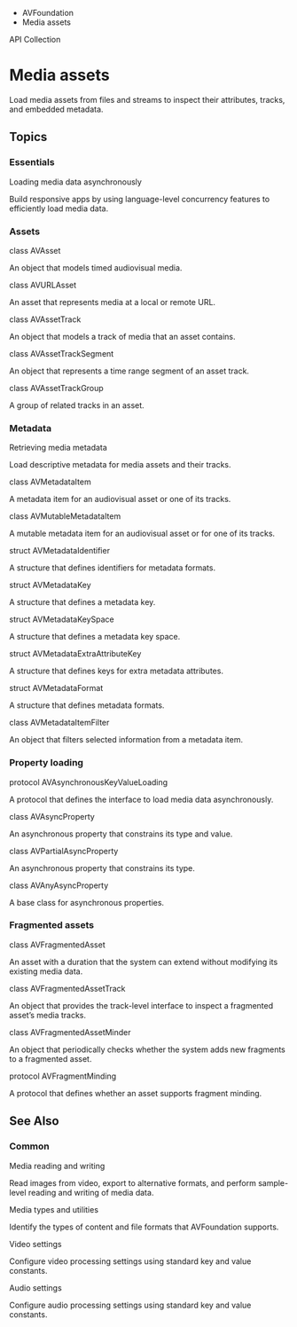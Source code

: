 

- AVFoundation
-  Media assets 

API Collection

# Media assets

Load media assets from files and streams to inspect their attributes, tracks, and embedded metadata.

## Topics

### Essentials

Loading media data asynchronously

Build responsive apps by using language-level concurrency features to efficiently load media data.

### Assets

class AVAsset

An object that models timed audiovisual media.

class AVURLAsset

An asset that represents media at a local or remote URL.

class AVAssetTrack

An object that models a track of media that an asset contains.

class AVAssetTrackSegment

An object that represents a time range segment of an asset track.

class AVAssetTrackGroup

A group of related tracks in an asset.

### Metadata

Retrieving media metadata

Load descriptive metadata for media assets and their tracks.

class AVMetadataItem

A metadata item for an audiovisual asset or one of its tracks.

class AVMutableMetadataItem

A mutable metadata item for an audiovisual asset or for one of its tracks.

struct AVMetadataIdentifier

A structure that defines identifiers for metadata formats.

struct AVMetadataKey

A structure that defines a metadata key.

struct AVMetadataKeySpace

A structure that defines a metadata key space.

struct AVMetadataExtraAttributeKey

A structure that defines keys for extra metadata attributes.

struct AVMetadataFormat

A structure that defines metadata formats.

class AVMetadataItemFilter

An object that filters selected information from a metadata item.

### Property loading

protocol AVAsynchronousKeyValueLoading

A protocol that defines the interface to load media data asynchronously.

class AVAsyncProperty

An asynchronous property that constrains its type and value.

class AVPartialAsyncProperty

An asynchronous property that constrains its type.

class AVAnyAsyncProperty

A base class for asynchronous properties.

### Fragmented assets

class AVFragmentedAsset

An asset with a duration that the system can extend without modifying its existing media data.

class AVFragmentedAssetTrack

An object that provides the track-level interface to inspect a fragmented asset’s media tracks.

class AVFragmentedAssetMinder

An object that periodically checks whether the system adds new fragments to a fragmented asset.

protocol AVFragmentMinding

A protocol that defines whether an asset supports fragment minding.

## See Also

### Common

Media reading and writing

Read images from video, export to alternative formats, and perform sample-level reading and writing of media data.

Media types and utilities

Identify the types of content and file formats that AVFoundation supports.

Video settings

Configure video processing settings using standard key and value constants.

Audio settings

Configure audio processing settings using standard key and value constants.

